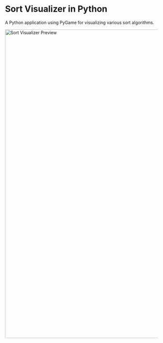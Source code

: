 # Sort Visualizer in Python
A Python application using PyGame for visualizing various sort algorithms.

<img width="1012" alt="Sort Visualizer Preview" src="https://user-images.githubusercontent.com/86862325/222879961-69a59ff5-09f2-4f07-a17f-2c27a0c98156.png">
